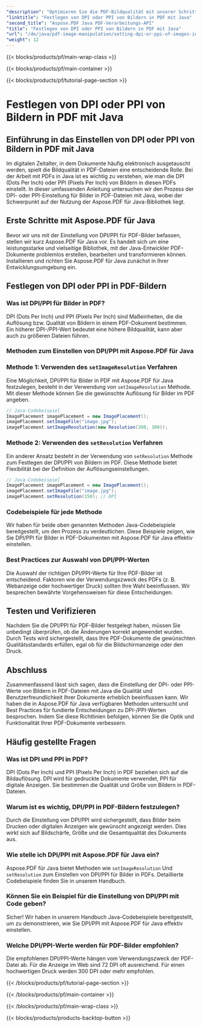 ```yaml
---
"description": "Optimieren Sie die PDF-Bildqualität mit unserer Schritt-für-Schritt-Anleitung zum Einstellen von DPI/PPI in PDF mit Java. Erfahren Sie, wie Sie Ihre Dokumente für Druck und digitale Anzeige optimieren."
"linktitle": "Festlegen von DPI oder PPI von Bildern in PDF mit Java"
"second_title": "Aspose.PDF Java PDF-Verarbeitungs-API"
"title": "Festlegen von DPI oder PPI von Bildern in PDF mit Java"
"url": "/de/java/pdf-image-manipulation/setting-dpi-or-ppi-of-images-in-pdf-using-java/"
"weight": 12
---
```


{{< blocks/products/pf/main-wrap-class >}}

{{< blocks/products/pf/main-container >}}

{{< blocks/products/pf/tutorial-page-section >}}

# Festlegen von DPI oder PPI von Bildern in PDF mit Java


## Einführung in das Einstellen von DPI oder PPI von Bildern in PDF mit Java

Im digitalen Zeitalter, in dem Dokumente häufig elektronisch ausgetauscht werden, spielt die Bildqualität in PDF-Dateien eine entscheidende Rolle. Bei der Arbeit mit PDFs in Java ist es wichtig zu verstehen, wie man die DPI (Dots Per Inch) oder PPI (Pixels Per Inch) von Bildern in diesen PDFs einstellt. In dieser umfassenden Anleitung untersuchen wir den Prozess der DPI- oder PPI-Einstellung für Bilder in PDF-Dateien mit Java, wobei der Schwerpunkt auf der Nutzung der Aspose.PDF für Java-Bibliothek liegt.

## Erste Schritte mit Aspose.PDF für Java

Bevor wir uns mit der Einstellung von DPI/PPI für PDF-Bilder befassen, stellen wir kurz Aspose.PDF für Java vor. Es handelt sich um eine leistungsstarke und vielseitige Bibliothek, mit der Java-Entwickler PDF-Dokumente problemlos erstellen, bearbeiten und transformieren können. Installieren und richten Sie Aspose.PDF für Java zunächst in Ihrer Entwicklungsumgebung ein.

## Festlegen von DPI oder PPI in PDF-Bildern

### Was ist DPI/PPI für Bilder in PDF?

DPI (Dots Per Inch) und PPI (Pixels Per Inch) sind Maßeinheiten, die die Auflösung bzw. Qualität von Bildern in einem PDF-Dokument bestimmen. Ein höherer DPI-/PPI-Wert bedeutet eine höhere Bildqualität, kann aber auch zu größeren Dateien führen.

### Methoden zum Einstellen von DPI/PPI mit Aspose.PDF für Java

### Methode 1: Verwenden des `setImageResolution` Verfahren

Eine Möglichkeit, DPI/PPI für Bilder in PDF mit Aspose.PDF für Java festzulegen, besteht in der Verwendung von `setImageResolution` Methode. Mit dieser Methode können Sie die gewünschte Auflösung für Bilder im PDF angeben.

```java
// Java-Codebeispiel
ImagePlacement imagePlacement = new ImagePlacement();
imagePlacement.setImageFile("image.jpg");
imagePlacement.setImageResolution(new Resolution(300, 300));
```

### Methode 2: Verwenden des `setResolution` Verfahren

Ein anderer Ansatz besteht in der Verwendung von `setResolution` Methode zum Festlegen der DPI/PPI von Bildern im PDF. Diese Methode bietet Flexibilität bei der Definition der Auflösungseinstellungen.

```java
// Java-Codebeispiel
ImagePlacement imagePlacement = new ImagePlacement();
imagePlacement.setImageFile("image.jpg");
imagePlacement.setResolution(150); // DPI
```

### Codebeispiele für jede Methode

Wir haben für beide oben genannten Methoden Java-Codebeispiele bereitgestellt, um den Prozess zu verdeutlichen. Diese Beispiele zeigen, wie Sie DPI/PPI für Bilder in PDF-Dokumenten mit Aspose.PDF für Java effektiv einstellen.

### Best Practices zur Auswahl von DPI/PPI-Werten

Die Auswahl der richtigen DPI/PPI-Werte für Ihre PDF-Bilder ist entscheidend. Faktoren wie der Verwendungszweck des PDFs (z. B. Webanzeige oder hochwertiger Druck) sollten Ihre Wahl beeinflussen. Wir besprechen bewährte Vorgehensweisen für diese Entscheidungen.

## Testen und Verifizieren

Nachdem Sie die DPI/PPI für PDF-Bilder festgelegt haben, müssen Sie unbedingt überprüfen, ob die Änderungen korrekt angewendet wurden. Durch Tests wird sichergestellt, dass Ihre PDF-Dokumente die gewünschten Qualitätsstandards erfüllen, egal ob für die Bildschirmanzeige oder den Druck.

## Abschluss

Zusammenfassend lässt sich sagen, dass die Einstellung der DPI- oder PPI-Werte von Bildern in PDF-Dateien mit Java die Qualität und Benutzerfreundlichkeit Ihrer Dokumente erheblich beeinflussen kann. Wir haben die in Aspose.PDF für Java verfügbaren Methoden untersucht und Best Practices für fundierte Entscheidungen zu DPI-/PPI-Werten besprochen. Indem Sie diese Richtlinien befolgen, können Sie die Optik und Funktionalität Ihrer PDF-Dokumente verbessern.

## Häufig gestellte Fragen

### Was ist DPI und PPI in PDF?

DPI (Dots Per Inch) und PPI (Pixels Per Inch) in PDF beziehen sich auf die Bildauflösung. DPI wird für gedruckte Dokumente verwendet, PPI für digitale Anzeigen. Sie bestimmen die Qualität und Größe von Bildern in PDF-Dateien.

### Warum ist es wichtig, DPI/PPI in PDF-Bildern festzulegen?

Durch die Einstellung von DPI/PPI wird sichergestellt, dass Bilder beim Drucken oder digitalen Anzeigen wie gewünscht angezeigt werden. Dies wirkt sich auf Bildschärfe, Größe und die Gesamtqualität des Dokuments aus.

### Wie stelle ich DPI/PPI mit Aspose.PDF für Java ein?

Aspose.PDF für Java bietet Methoden wie `setImageResolution` Und `setResolution` zum Einstellen von DPI/PPI für Bilder in PDFs. Detaillierte Codebeispiele finden Sie in unserem Handbuch.

### Können Sie ein Beispiel für die Einstellung von DPI/PPI mit Code geben?

Sicher! Wir haben in unserem Handbuch Java-Codebeispiele bereitgestellt, um zu demonstrieren, wie Sie DPI/PPI mit Aspose.PDF für Java effektiv einstellen.

### Welche DPI/PPI-Werte werden für PDF-Bilder empfohlen?

Die empfohlenen DPI/PPI-Werte hängen vom Verwendungszweck der PDF-Datei ab. Für die Anzeige im Web sind 72 DPI oft ausreichend. Für einen hochwertigen Druck werden 300 DPI oder mehr empfohlen.

{{< /blocks/products/pf/tutorial-page-section >}}

{{< /blocks/products/pf/main-container >}}

{{< /blocks/products/pf/main-wrap-class >}}

{{< blocks/products/products-backtop-button >}}